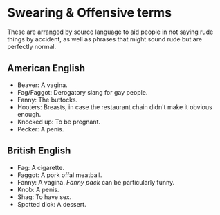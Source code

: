 # Swearing & Offensive terms

These are arranged by source language to aid people in not saying rude things
by accident, as well as phrases that might sound rude but are perfectly normal.

## American English

* Beaver: A vagina.
* Fag/Faggot: Derogatory slang for gay people.
* Fanny: The buttocks.
* Hooters: Breasts, in case the restaurant chain didn't make it obvious enough.
* Knocked up: To be pregnant.
* Pecker: A penis.

## British English

* Fag: A cigarette.
* Faggot: A pork offal meatball.
* Fanny: A vagina. *Fanny pack* can be particularly funny.
* Knob: A penis.
* Shag: To have sex.
* Spotted dick: A dessert.
